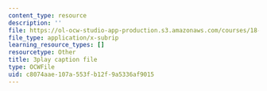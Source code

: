 ```yaml
---
content_type: resource
description: ''
file: https://ol-ocw-studio-app-production.s3.amazonaws.com/courses/18-03sc-differential-equations-fall-2011/c8074aae107a553fb12f9a5336af9015_xWa5_OXI6VM.vtt
file_type: application/x-subrip
learning_resource_types: []
resourcetype: Other
title: 3play caption file
type: OCWFile
uid: c8074aae-107a-553f-b12f-9a5336af9015
---
```

